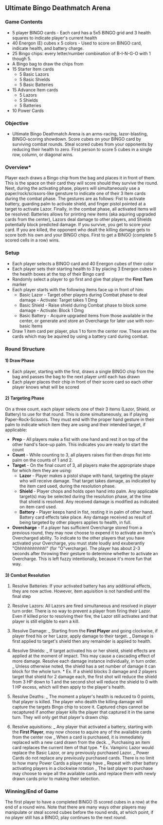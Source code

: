 ## **Ultimate Bingo Deathmatch Arena**

### **Game Contents**

- 5 player BINGO cards - Each card has a 5x5 BINGO grid and 3 health squares to indicate player's current health
- 40 Energon (E) cubes x 5 colors - Used to score on BINGO card, indicate health, and battery charge.
- 25 Bingo chips: every letter/number combination of B-I-N-G-O with 1 though 5.
- A Bingo bag to draw the chips from
- 15 Starter Item cards
  - 5 Basic Lazors
  - 5 Basic Shields
  - 5 Basic Batteries
- 15 Advance Item cards
  - 5 Lazors
  - 5 Shields
  - 5 Batteries
- 10 Power Cards


### **Objective**

- Ultimate Bingo Deathmatch Arena is an arms-racing, lazor-blasting, BINGO-scoring showdown. Score cubes on your BINGO card by surviving combat rounds. Steal scored cubes from your opponents by reducing their health to zero. First person to score 5 cubes in a single row, column, or diagonal wins.

### **Overview***
Player each draws a Bingo chip from the bag and  places it in front of them. This is the space on their card they will score should they survive the round. Next, during the activating phase, players will simultaneously use a paper/rock/scissors-like gensture to indicate one of their 3 Item cards during the combat phase. The gestures are as follows: Fist to activate battery, guarding palm to activate shield, and finger pistol pointed at a target to activate Lazor. Finally, in the combat phase, all activated items will be resolved: Batteries allows for printing new items (aka aquiring upgraded cards from the center), Lazors deal damage to other players, and Shields potentially block predicted damage. If you survive, you get to score your card. If you are killed, the opponent who dealt the killing damage gets to score both his own and your BINGO chips. First to get a BINGO (complete 5 scored cells in a row) wins.

### **Setup**

- Each player selects a BINGO card and 40 Energon cubes of their color
- Each player sets their starting health to 3 by placing 3 Energon cubes in the health boxes at the top of their Bingo card
- Randomly select a player to go first and give that player the **First Turn** marker
- Each player starts with the following items face up in front of him:
  - Basic Lazor - Target other players during Combat phase to deal damage - Activate: Target takes 1 Dmg
  - Basic Shield - Raise shield during Combat phase to block some damage - Activate: Block 1 Dmg
  - Basic Battery - Acquire upgraded items from those available in the center, or generate and store an Overcharge for later use with non-basic Items
- Draw 1 item card per player, plus 1 to form the center row. These are the cards which may be aquired by using a battery card during combat.

### **Round Structure**

#### 1) Draw Phase

- Each player, starting with the first, draws a single BINGO chip from the bag and passes the bag to the next player until each has drawn
- Each player places their chip in front of their score card so each other player knows what will be scored

#### 2) Targeting Phase

On a three count, each player selects one of their 3 items (Lazor, Shield, or Battery) to use for that round. This is done simultaneously, as if playing Paper-Rock-Scissors.
They must end with the proper hand gesture in their palm to indicate which item they are using and their intended target, if applicable:

- **Prep** - All players make a fist with one hand and rest it on top of the other hand's face-up palm. This indicates you are ready to start the count
- **Count** - While counting to 3, all players raises fist then drops fist into palm on the counts of 1 and 2.
- **Target** - On the final count of 3, all players make the appropriate shape for which item they are using:
  - **Lazor** - Player makes a pistol shape with hand, targeting the player who will receive damage. That target takes damage, as indicated by the item card used, during the resolution phase.
  - **Shield** - Player chops and holds open hand into palm. Any applicable target(s) may be selected during the resolution phase, at the time that shield is resolved. Any received damage is modified as indicated on item card used.
  - **Battery** - Player keeps hand in fist, resting it in palm of other hand. Battery card effects take place. Any damage received as result of being targeted by other players applies to health, in full.
- **Overcharge** - If a player has sufficient Overcharge stored from a previous round, they may now choose to expend it to activate an item's Overcharged ability. To indicate to the other players that you have activated your Overcharge, you must state loudly and exuberantly "Ohhhhhhhhhhh!" (for "O"vercharge). The player has about 2-3 seconds after throwing their gesture to determine whether to activate an Overcharge. This is left fuzzy intentionally, because it's more fun that way.

#### 3) Combat Resolution

1. Resolve Batteries: If your activated battery has any additional effects, they are now active. However, item aquisition is not handled until the final step

2. Resolve Lazors: All Lazors are fired simultaneous and resolved in player turn order. There is no way to prevent a player from firing their Lazor. Even if killed prior to resolving their fire, the Lazor still activates and that player is still eligible to earn a kill.

3. Resolve Damage:
   _ Starting from the **First Player** and going clockwise, if player fired his or her Lazor, apply damage to their target.
   _ Damage is first applied to target's shield then any remainder is applied to health.

4. Resolve Shields:
   _ If target activated his or her shield, shield effects are applied at the moment of impact. This may cause a cascading effect of more damage. Resolve each damage instance individually, in turn order.
   _ Unless otherwise noted, the shield has a set number of damage it can block for the whole turn. \* Ex. If a shield blocks 3 damage and 2 players target that shield for 2 damage each, the first shot will reduce the shield from 3 HP down to 1 and the second shot will reduce the shield to 0 with 1 HP excess, which will then apply to the player's health.

5. Resolve Deaths:
   _ The moment a player's health is reduced to 0 points, that player is killed. The player who dealth the killing damage will capture the targets Bingo chip to score it. Captured chips cannot be recaptured if another player kills the player that captured it in the same turn. They will only get that player's drawn chip.

6. Resolve aquisitions:
   _ Any player that activated a battery, starting with the **First Player**, may now choose to aquire any of the available cards from the center row
   _ When a card is purchased, it is immediately replaced with a new card drawn from the deck.
   _ Purchasing an item card replaces the current item of that type. \* Ex. Vampiric Lazor would replace the Basic Lazor, or any previously purchased Lazor.
   _ Power Cards do not replace any previously purchased cards. There is no limit to how many Power Cards a player may have
   _ Repeat with other battery activating players in a clockwise rotation
   _ The last player to purchase may choose to wipe all the available cards and replace them with newly drawn cards prior to making their selection.
   
### **Winning/End of Game**
The first player to have a completed BINGO (5 scored cubes in a row) at the end of a round wins. Note that there are many ways other players may manipulate or steal scored cubes before the round ends, at which point, if no player still has a BINGO, play continues to the next round.
